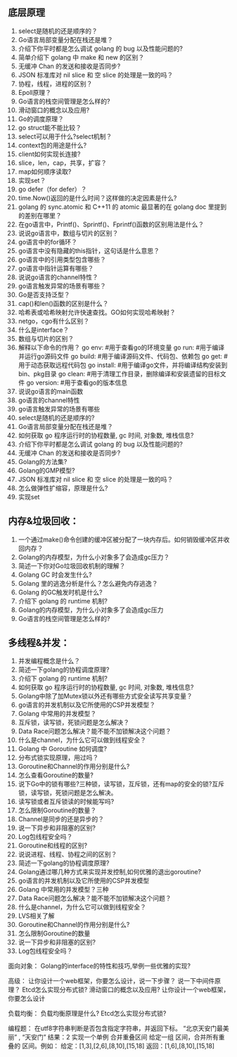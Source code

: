 

## 底层原理

1. select是随机的还是顺序的？
2. Go语言局部变量分配在栈还是堆？
3. 介绍下你平时都是怎么调试 golang 的 bug 以及性能问题的?
4. 简单介绍下 golang 中 make 和 new 的区别？
5. 无缓冲 Chan 的发送和接收是否同步?
6. JSON 标准库对 nil slice 和 空 slice 的处理是一致的吗？
7. 协程，线程，进程的区别？ 
8. Epoll原理？
9. Go语言的栈空间管理是怎么样的?
10. 滑动窗口的概念以及应用?
11. Go的调度原理？
12. go struct能不能比较？
13. select可以用于什么?select机制？
14. context包的用途是什么?
15. client如何实现长连接?
16. slice，len，cap，共享，扩容？
17. map如何顺序读取?
18. 实现set？
19. go defer（for defer）？
20. time.Now()返回的是什么时间？这样做的决定因素是什么?
21. golang 的 sync.atomic 和 C++11 的 atomic 最显著的在 golang doc 里提到的差别在哪里？
22. 在go语言中，Printf()、Sprintf()、Fprintf()函数的区别用法是什么？
23. 说说go语言中，数组与切片的区别？
24. go语言中的for循环？
25. go语言中没有隐藏的this指针，这句话是什么意思？
26. go语言中的引用类型包含哪些？
27. go语言中指针运算有哪些？
28. 说说go语言的channel特性？
29. go语言触发异常的场景有哪些？
30. Go是否支持泛型？
31. cap()和len()函数的区别是什么？
32. 哈希表或哈希映射允许快速查找。GO如何实现哈希映射？
33. netgo，cgo有什么区别？
34. 什么是interface？
35. 数组与切片的区别？
36. 解释以下命令的作用？
    	go env:   #用于查看go的环境变量
    	go run:   #用于编译并运行go源码文件
    	go build:  #用于编译源码文件、代码包、依赖包
    	go get:   #用于动态获取远程代码包
    	go install:  #用于编译go文件，并将编译结构安装到bin、pkg目录
    	go clean:  #用于清理工作目录，删除编译和安装遗留的目标文件
    	go version:  #用于查看go的版本信息
37. 说说go语言的main函数
38. go语言的channel特性
39. go语言触发异常的场景有哪些
40. select是随机的还是顺序的?
41. Go语言局部变量分配在栈还是堆？
42. 如何获取 go 程序运行时的协程数量, gc 时间, 对象数, 堆栈信息?
43. 介绍下你平时都是怎么调试 golang 的 bug 以及性能问题的?
44. 无缓冲 Chan 的发送和接收是否同步?
45.  Golang的方法集?
46.  Golang的GMP模型?
47. JSON 标准库对 nil slice 和 空 slice 的处理是一致的吗？
48. 怎么做弹性扩缩容，原理是什么?
49. 实现set



## 内存&垃圾回收：

1. 一个通过make()命令创建的缓冲区被分配了一块内存后。如何销毁缓冲区并收回内存？
2. Golang的内存模型，为什么小对象多了会造成gc压力？
3. 简述一下你对Go垃圾回收机制的理解？
4. Golang GC 时会发生什么?
5. Golang 里的逃逸分析是什么？怎么避免内存逃逸？
6. Golang 的GC触发时机是什么?
7. 介绍下 golang 的 runtime 机制?
8. Golang的内存模型，为什么小对象多了会造成gc压力
9. Go语言的栈空间管理是怎么样的?



## 多线程&并发：

1. 并发编程概念是什么？
2. 简述一下golang的协程调度原理?
3. 介绍下 golang 的 runtime 机制?
4. 如何获取 go 程序运行时的协程数量, gc 时间, 对象数, 堆栈信息?
5. Golang中除了加Mutex锁以外还有哪些方式安全读写共享变量？
6. go语言的并发机制以及它所使用的CSP并发模型？
7. Golang 中常用的并发模型？
8. 互斥锁，读写锁，死锁问题是怎么解决？
9. Data Race问题怎么解决？能不能不加锁解决这个问题？
10. 什么是channel，为什么它可以做到线程安全？
11. Golang 中 Goroutine 如何调度?
12. 分布式锁实现原理，用过吗？
13. Goroutine和Channel的作用分别是什么?
14. 怎么查看Goroutine的数量?
15. 说下Go中的锁有哪些?三种锁，读写锁，互斥锁，还有map的安全的锁?互斥锁，读写锁，死锁问题是怎么解决。
16. 读写锁或者互斥锁读的时候能写吗?
17. 怎么限制Goroutine的数量？
18. Channel是同步的还是异步的？
19. 说一下异步和非阻塞的区别?
20. Log包线程安全吗？
21. Goroutine和线程的区别?
22. 说说进程、线程、协程之间的区别？
23. 简述一下golang的协程调度原理?
24. Golang通过哪几种方式来实现并发控制,如何优雅的退出goroutine?
25. go语言的并发机制以及它所使用的CSP并发模型
26. Golang 中常用的并发模型？三种
27. Data Race问题怎么解决？能不能不加锁解决这个问题？
28. 什么是channel，为什么它可以做到线程安全？
29. LVS相关了解
30. Goroutine和Channel的作用分别是什么?
31. 怎么限制Goroutine的数量
32. 说一下异步和非阻塞的区别?
33. Log包线程安全吗？






面向对象：
Golang的interface的特性和技巧,举例一些优雅的实现?


高级：
让你设计一个web框架，你要怎么设计，说一下步骤？
说一下中间件原理？
Etcd怎么实现分布式锁?
滑动窗口的概念以及应用?
让你设计一个web框架，你要怎么设计



负载均衡：
负载均衡原理是什么?
Etcd怎么实现分布式锁?



编程题：
在utf8字符串判断是否包含指定字符串，并返回下标。 “北京天安门最美丽” , “天安门” 结果：2
实现一个单例
合并重叠区间 给定一组 区间，合并所有重叠的 区间。例如： 给定：[1,3],[2,6],[8,10],[15,18] 返回：[1,6],[8,10],[15,18]
